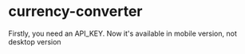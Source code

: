 # currency-converter
Firstly, you need an API_KEY.
Now it's available in mobile version, not desktop version
